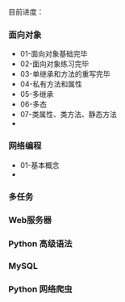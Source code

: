 目前进度：

### 面向对象

- 01-面向对象基础完毕
- 02-面向对象练习完毕
- 03-单继承和方法的重写完毕
- 04-私有方法和属性
- 05-多继承
- 06-多态
- 07-类属性、类方法、静态方法
- 



### 网络编程

- 01-基本概念
- 

### 多任务



### Web服务器



### Python 高级语法



### MySQL



### Python 网络爬虫



